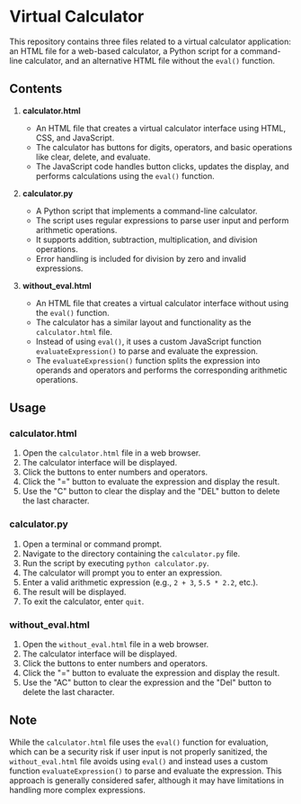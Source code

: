 # Virtual Calculator

This repository contains three files related to a virtual calculator application: an HTML file for a web-based calculator, a Python script for a command-line calculator, and an alternative HTML file without the `eval()` function.

## Contents

1. **calculator.html**
   - An HTML file that creates a virtual calculator interface using HTML, CSS, and JavaScript.
   - The calculator has buttons for digits, operators, and basic operations like clear, delete, and evaluate.
   - The JavaScript code handles button clicks, updates the display, and performs calculations using the `eval()` function.

2. **calculator.py**
   - A Python script that implements a command-line calculator.
   - The script uses regular expressions to parse user input and perform arithmetic operations.
   - It supports addition, subtraction, multiplication, and division operations.
   - Error handling is included for division by zero and invalid expressions.

3. **without_eval.html**
   - An HTML file that creates a virtual calculator interface without using the `eval()` function.
   - The calculator has a similar layout and functionality as the `calculator.html` file.
   - Instead of using `eval()`, it uses a custom JavaScript function `evaluateExpression()` to parse and evaluate the expression.
   - The `evaluateExpression()` function splits the expression into operands and operators and performs the corresponding arithmetic operations.

## Usage

### calculator.html

1. Open the `calculator.html` file in a web browser.
2. The calculator interface will be displayed.
3. Click the buttons to enter numbers and operators.
4. Click the "=" button to evaluate the expression and display the result.
5. Use the "C" button to clear the display and the "DEL" button to delete the last character.

### calculator.py

1. Open a terminal or command prompt.
2. Navigate to the directory containing the `calculator.py` file.
3. Run the script by executing `python calculator.py`.
4. The calculator will prompt you to enter an expression.
5. Enter a valid arithmetic expression (e.g., `2 + 3`, `5.5 * 2.2`, etc.).
6. The result will be displayed.
7. To exit the calculator, enter `quit`.

### without_eval.html

1. Open the `without_eval.html` file in a web browser.
2. The calculator interface will be displayed.
3. Click the buttons to enter numbers and operators.
4. Click the "=" button to evaluate the expression and display the result.
5. Use the "AC" button to clear the expression and the "Del" button to delete the last character.

## Note

While the `calculator.html` file uses the `eval()` function for evaluation, which can be a security risk if user input is not properly sanitized, the `without_eval.html` file avoids using `eval()` and instead uses a custom function `evaluateExpression()` to parse and evaluate the expression. This approach is generally considered safer, although it may have limitations in handling more complex expressions.
